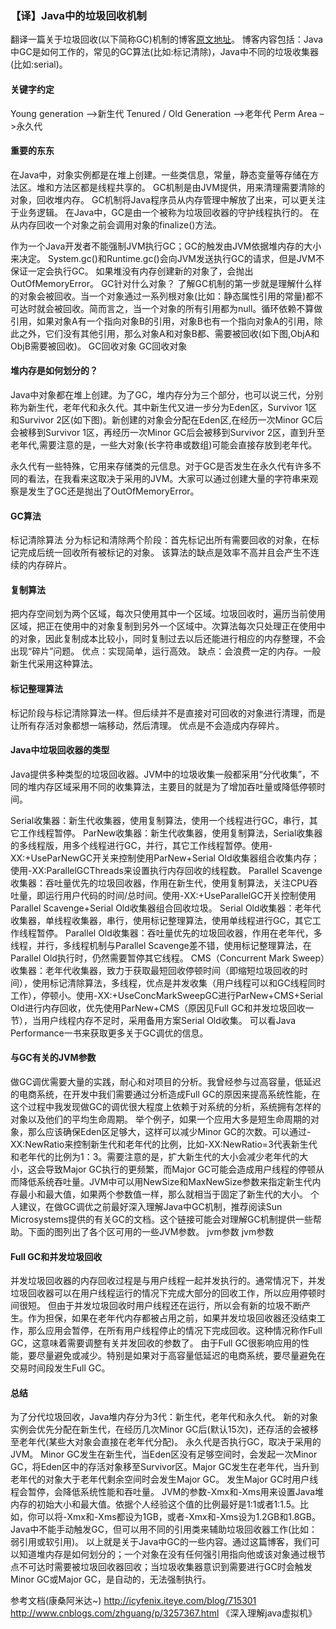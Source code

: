 ### 【译】Java中的垃圾回收机制

翻译一篇关于垃圾回收(以下简称GC)机制的博客[原文地址](http://javarevisited.blogspot.com/2011/04/garbage-collection-in-java.html)。
博客内容包括：Java中GC是如何工作的，常见的GC算法(比如:标记清除)，Java中不同的垃圾收集器(比如:serial)。

#### 关键字约定
Young generation –>新生代
Tenured / Old Generation –>老年代
Perm Area –>永久代

#### 重要的东东
在Java中，对象实例都是在堆上创建。一些类信息，常量，静态变量等存储在方法区。堆和方法区都是线程共享的。
GC机制是由JVM提供，用来清理需要清除的对象，回收堆内存。
GC机制将Java程序员从内存管理中解放了出来，可以更关注于业务逻辑。
在Java中，GC是由一个被称为垃圾回收器的守护线程执行的。
在从内存回收一个对象之前会调用对象的finalize()方法。

作为一个Java开发者不能强制JVM执行GC；GC的触发由JVM依据堆内存的大小来决定。
System.gc()和Runtime.gc()会向JVM发送执行GC的请求，但是JVM不保证一定会执行GC。
如果堆没有内存创建新的对象了，会抛出OutOfMemoryError。
GC针对什么对象？
了解GC机制的第一步就是理解什么样的对象会被回收。当一个对象通过一系列根对象(比如：静态属性引用的常量)都不可达时就会被回收。简而言之，当一个对象的所有引用都为null。循环依赖不算做引用，如果对象A有一个指向对象B的引用，对象B也有一个指向对象A的引用，除此之外，它们没有其他引用，那么对象A和对象B都、需要被回收(如下图,ObjA和ObjB需要被回收)。
GC回收对象
GC回收对象

#### 堆内存是如何划分的？
Java中对象都在堆上创建。为了GC，堆内存分为三个部分，也可以说三代，分别称为新生代，老年代和永久代。其中新生代又进一步分为Eden区，Survivor 1区和Survivor 2区(如下图)。新创建的对象会分配在Eden区,在经历一次Minor GC后会被移到Survivor 1区，再经历一次Minor GC后会被移到Survivor 2区，直到升至老年代,需要注意的是，一些大对象(长字符串或数组)可能会直接存放到老年代。


永久代有一些特殊，它用来存储类的元信息。对于GC是否发生在永久代有许多不同的看法，在我看来这取决于采用的JVM。大家可以通过创建大量的字符串来观察是发生了GC还是抛出了OutOfMemoryError。

#### GC算法
标记清除算法
分为标记和清除两个阶段：首先标记出所有需要回收的对象，在标记完成后统一回收所有被标记的对象。
该算法的缺点是效率不高并且会产生不连续的内存碎片。

#### 复制算法
把内存空间划为两个区域，每次只使用其中一个区域。垃圾回收时，遍历当前使用区域，把正在使用中的对象复制到另外一个区域中。次算法每次只处理正在使用中的对象，因此复制成本比较小，同时复制过去以后还能进行相应的内存整理，不会出现“碎片”问题。
优点：实现简单，运行高效。
缺点：会浪费一定的内存。一般新生代采用这种算法。

#### 标记整理算法
标记阶段与标记清除算法一样。但后续并不是直接对可回收的对象进行清理，而是让所有存活对象都想一端移动，然后清理。
优点是不会造成内存碎片。

#### Java中垃圾回收器的类型
Java提供多种类型的垃圾回收器。JVM中的垃圾收集一般都采用“分代收集”，不同的堆内存区域采用不同的收集算法，主要目的就是为了增加吞吐量或降低停顿时间。

Serial收集器：新生代收集器，使用复制算法，使用一个线程进行GC，串行，其它工作线程暂停。
ParNew收集器：新生代收集器，使用复制算法，Serial收集器的多线程版，用多个线程进行GC，并行，其它工作线程暂停。使用-XX:+UseParNewGC开关来控制使用ParNew+Serial Old收集器组合收集内存；使用-XX:ParallelGCThreads来设置执行内存回收的线程数。
Parallel Scavenge 收集器：吞吐量优先的垃圾回收器，作用在新生代，使用复制算法，关注CPU吞吐量，即运行用户代码的时间/总时间。使用-XX:+UseParallelGC开关控制使用Parallel Scavenge+Serial Old收集器组合回收垃圾。
Serial Old收集器：老年代收集器，单线程收集器，串行，使用标记整理算法，使用单线程进行GC，其它工作线程暂停。
Parallel Old收集器：吞吐量优先的垃圾回收器，作用在老年代，多线程，并行，多线程机制与Parallel Scavenge差不错，使用标记整理算法，在Parallel Old执行时，仍然需要暂停其它线程。
CMS（Concurrent Mark Sweep）收集器：老年代收集器，致力于获取最短回收停顿时间（即缩短垃圾回收的时间），使用标记清除算法，多线程，优点是并发收集（用户线程可以和GC线程同时工作），停顿小。使用-XX:+UseConcMarkSweepGC进行ParNew+CMS+Serial Old进行内存回收，优先使用ParNew+CMS（原因见Full GC和并发垃圾回收一节），当用户线程内存不足时，采用备用方案Serial Old收集。
可以看Java Performance一书来获取更多关于GC调优的信息。

#### 与GC有关的JVM参数
做GC调优需要大量的实践，耐心和对项目的分析。我曾经参与过高容量，低延迟的电商系统，在开发中我们需要通过分析造成Full GC的原因来提高系统性能，在这个过程中我发现做GC的调优很大程度上依赖于对系统的分析，系统拥有怎样的对象以及他们的平均生命周期。
举个例子，如果一个应用大多是短生命周期的对象，那么应该确保Eden区足够大，这样可以减少Minor GC的次数。可以通过-XX:NewRatio来控制新生代和老年代的比例，比如-XX:NewRatio=3代表新生代和老年代的比例为1：3。需要注意的是，扩大新生代的大小会减少老年代的大小，这会导致Major GC执行的更频繁，而Major GC可能会造成用户线程的停顿从而降低系统吞吐量。JVM中可以用NewSize和MaxNewSize参数来指定新生代内存最小和最大值，如果两个参数值一样，那么就相当于固定了新生代的大小。
个人建议，在做GC调优之前最好深入理解Java中GC机制，推荐阅读Sun Microsystems提供的有关GC的文档。这个链接可能会对理解GC机制提供一些帮助。下面的图列出了各个区可用的一些JVM参数。
jvm参数
jvm参数

#### Full GC和并发垃圾回收
并发垃圾回收器的内存回收过程是与用户线程一起并发执行的。通常情况下，并发垃圾回收器可以在用户线程运行的情况下完成大部分的回收工作，所以应用停顿时间很短。
但由于并发垃圾回收时用户线程还在运行，所以会有新的垃圾不断产生。作为担保，如果在老年代内存都被占用之前，如果并发垃圾回收器还没结束工作，那么应用会暂停，在所有用户线程停止的情况下完成回收。这种情况称作Full GC，这意味着需要调整有关并发回收的参数了。
由于Full GC很影响应用的性能，要尽量避免或减少。特别是如果对于高容量低延迟的电商系统，要尽量避免在交易时间段发生Full GC。

#### 总结
为了分代垃圾回收，Java堆内存分为3代：新生代，老年代和永久代。
新的对象实例会优先分配在新生代，在经历几次Minor GC后(默认15次)，还存活的会被移至老年代(某些大对象会直接在老年代分配)。
永久代是否执行GC，取决于采用的JVM。
Minor GC发生在新生代，当Eden区没有足够空间时，会发起一次Minor GC，将Eden区中的存活对象移至Survivor区。Major GC发生在老年代，当升到老年代的对象大于老年代剩余空间时会发生Major GC。
发生Major GC时用户线程会暂停，会降低系统性能和吞吐量。
JVM的参数-Xmx和-Xms用来设置Java堆内存的初始大小和最大值。依据个人经验这个值的比例最好是1:1或者1:1.5。比如，你可以将-Xmx和-Xms都设为1GB，或者-Xmx和-Xms设为1.2GB和1.8GB。
Java中不能手动触发GC，但可以用不同的引用类来辅助垃圾回收器工作(比如：弱引用或软引用)。
以上就是关于Java中GC的一些内容。通过这篇博客，我们可以知道堆内存是如何划分的；一个对象在没有任何强引用指向他或该对象通过根节点不可达时需要被垃圾回收器回收；当垃圾收集器意识到需要进行GC时会触发Minor GC或Major GC，是自动的，无法强制执行。

参考文档(康桑阿米达~)
http://icyfenix.iteye.com/blog/715301
http://www.cnblogs.com/zhguang/p/3257367.html
《深入理解java虚拟机》
